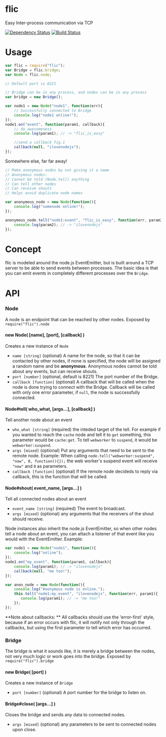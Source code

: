 # flic
Easy Inter-process communication via TCP

[![Dependency Status](https://david-dm.org/nkcmr/flic.png?theme=shields.io)](https://david-dm.org/nkcmr/flic)
[![Build Status](https://travis-ci.org/nkcmr/flic.png?branch=master)](https://travis-ci.org/nkcmr/flic)

# Usage
```javascript
var flic = require("flic");
var Bridge = flic.bridge;
var Node = flic.node;

// Default port is 8221

// Bridge can be in any process, and nodes can be in any process
var bridge = new Bridge();

var node1 = new Node("node1", function(err){
	// Successfully connected to Bridge
	console.log("node1 online!");
});
node1.on("event", function(param1, callback){
	// do awesomeness	
	console.log(param1); // -> "flic_is_easy"

	//send a callback fig.1
	callback(null, "ilovenodejs");
});
```
Somewhere else, far far away!

```javascript
// Make anonymous nodes by not giving it a name
// Anonymous nodes:
// Cannot be told (Node.tell) anything
// Can tell other nodes
// Can receive shouts
// Helps avoid duplicate node names

var anonymous_node = new Node(function(){
	console.log("somenode online!");
});

anonymous_node.tell("node1:event", "flic_is_easy", function(err, param2){
	console.log(param2); // -> "ilovenodejs"
});

```

# Concept
flic is modeled around the node.js EventEmitter, but is built around a TCP server to be able to send events between processes. The basic idea is that you can emit events in completely different processes over the `Bridge`.

# API
### Node
A node is an endpoint that can be reached by other nodes. Exposed by `require("flic").node`
#### new Node( [name], [port], [callback] )
Creates a new instance of `Node`

- `name [string]` (optional) A name for the node, so that it can be contacted by other nodes, if none is specified, the node will be assigned a random name and be **anonymous**. Anonymous nodes cannot be told about any events, but can receive shouts.
- `port [number]` (optional, default is 8221) The port number of the Bridge.
- `callback [function]` (optional) A callback that will be called when the node is done trying to connect with the Bridge. Callback will be called with only one error parameter, if `null`, the node is successfully connected.

#### Node#tell( who_what, [args...], [callback] )
Tell another node about an event

- `who_what [string]` (required) the inteded target of the tell. For example if you wanted to reach the `cache` node and tell it to `get` something, this parameter would be `cache:get`. To tell `webworker` to `suspend`, it would be `webworker:suspend`.
- `args [mixed]` (optional) Put any arguments that need to be sent to the remote node. Example: When calling `node.tell("webworker:suspend", "now", 0, function(){});` the web worker's suspend event will receive `"now"` and `0` as parameters.
- `callback [function]` (optional) If the remote node decideds to reply via callback, this is the function that will be called.

#### Node#shout( event_name, [args...] )
Tell all connected nodes about an event

- `event_name [string]` (required) The event to broadcast.
- `args [mixed]` (optional) any arguments that the receivers of the shout should receive.

Node instances also inherit the node.js EventEmitter, so when other nodes tell a node about an event, you can attach a listener of that event like you would with the EventEmitter. Example:

```javascript
var node1 = new Node("node1", function(){ 
    console.log("online"); 
});
node1.on("my_event", function(param1, callback){
    console.log(param1); // -> "ilovenodejs"
    callback(null, "me too!");
});

var anon_node = new Node(function(){
    console.log("Anonymous node is online.");
    this.tell("node1:my_event", "ilovenodejs", function(err, param1){
       console.log(param1); // -> "me too!" 
    });
});
```

**Note about callbacks: ** All callbacks should use the 'error-first' style, because if an error occurs with flic, it will notify not only through the callbacks, but using the first parameter to tell which error has occurred.

### Bridge

The bridge is what it sounds like, it is merely a bridge between the nodes, not very much logic or work goes into the bridge. Exposed by `require("flic").bridge`

#### new Bridge( [port] )
Creates a new instance of `Bridge`

- `port [number]` (optional) A port number for the bridge to listen on.

#### Bridge#close( [args...] )
Closes the bridge and sends any data to connected nodes.

- `args [mixed]` (optional) any parameters to be sent to connected nodes upon close.
